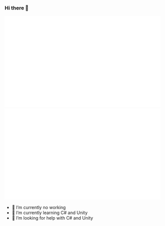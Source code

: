 ### Hi there 👋
![](https://raw.githubusercontent.com/VMShumov/github-stats/master/generated/overview.svg#gh-light-mode-only)
![](https://raw.githubusercontent.com/VMShumov/github-stats/master/generated/languages.svg#gh-light-mode-only)

- 🔭 I’m currently no working 
- 🌱 I’m currently learning C# and Unity
- 🤔 I’m looking for help with C# and Unity


